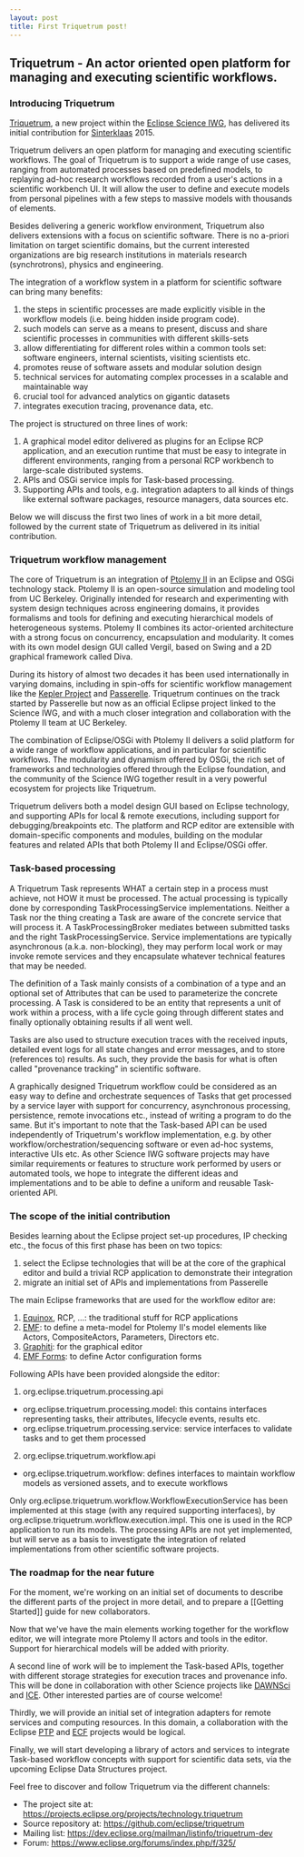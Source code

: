 ```yaml
---
layout: post
title: First Triquetrum post!
---
```


## Triquetrum - An actor oriented open platform for managing and executing scientific workflows.

### Introducing Triquetrum

[Triquetrum](https://projects.eclipse.org/projects/technology.triquetrum), a new project within the [Eclipse Science IWG](https://science.eclipse.org/), has delivered its initial contribution for [Sinterklaas](https://en.wikipedia.org/wiki/Sinterklaas) 2015.

Triquetrum delivers an open platform for managing and executing scientific workflows. The goal of Triquetrum is to support a wide range of use cases, ranging from automated processes based on predefined models, to replaying ad-hoc research workflows recorded from a user's actions in a scientific workbench UI. It will allow the user to define and execute models from personal pipelines with a few steps to massive models with thousands of elements.

Besides delivering a generic workflow environment, Triquetrum also delivers extensions with a focus on scientific software. There is no a-priori limitation on target scientific domains, but the current interested organizations are big research institutions in materials research (synchrotrons), physics and engineering.

The integration of a workflow system in a platform for scientific software can bring many benefits:

1. the steps in scientific processes are made explicitly visible in the workflow models (i.e. being hidden inside program code).
2. such models can serve as a means to present, discuss and share scientific processes in communities with different skills-sets
3. allow differentiating for different roles within a common tools set: software engineers, internal scientists, visiting scientists etc.
4. promotes reuse of software assets and modular solution design
5. technical services for automating complex processes in a scalable and maintainable way
6. crucial tool for advanced analytics on gigantic datasets
7. integrates execution tracing, provenance data, etc.

The project is structured on three lines of work:

1. A graphical model editor delivered as plugins for an Eclipse RCP application, and an execution runtime that must be easy to integrate in different environments, ranging from a personal RCP workbench to large-scale distributed systems.
2. APIs and OSGi service impls for Task-based processing.
3. Supporting APIs and tools, e.g. integration adapters to all kinds of things like external software packages, resource managers, data sources etc.

Below we will discuss the first two lines of work in a bit more detail, followed by the current state of Triquetrum as delivered in its initial contribution.

### Triquetrum workflow management

The core of Triquetrum is an integration of [Ptolemy II](http://ptolemy.eecs.berkeley.edu/ptolemyII/) in an Eclipse and OSGi technology stack. Ptolemy II is an open-source simulation and modeling tool from UC Berkeley. Originally intended for research and experimenting with system design techniques across engineering domains, it provides formalisms and tools for defining and executing hierarchical models of heterogeneous systems. Ptolemy II combines its actor-oriented architecture with a strong focus on concurrency, encapsulation and modularity. It comes with its own model design GUI called Vergil, based on Swing and a 2D graphical framework called Diva.

During its history of almost two decades it has been used internationally in varying domains, including in spin-offs for scientific workflow management like the [Kepler Project](https://kepler-project.org/) and [Passerelle](https://github.com/eclipselabs/passerelle). Triquetrum continues on the track started by Passerelle but now as an official Eclipse project linked to the Science IWG, and with a much closer integration and collaboration with the Ptolemy II team at UC Berkeley.

The combination of Eclipse/OSGi with Ptolemy II delivers a solid platform for a wide range of workflow applications, and in particular for scientific workflows. The modularity and dynamism offered by OSGi, the rich set of frameworks and technologies offered through the Eclipse foundation, and the community of the Science IWG together result in a very powerful ecosystem for projects like Triquetrum.

Triquetrum delivers both a model design GUI based on Eclipse technology, and supporting APIs for local & remote executions, including support for debugging/breakpoints etc.
The platform and RCP editor are extensible with domain-specific components and modules, building on the modular features and related APIs that both Ptolemy II and Eclipse/OSGi offer.

### Task-based processing

A Triquetrum Task represents WHAT a certain step in a process must achieve, not HOW it must be processed. The actual processing is typically done by corresponding TaskProcessingService implementations.
Neither a Task nor the thing creating a Task are aware of the concrete service that will process it. A TaskProcessingBroker mediates between submitted tasks and the right TaskProcessingService. Service implementations are typically asynchronous (a.k.a. non-blocking), they may perform local work or may invoke remote services and they encapsulate whatever technical features that may be needed.

The definition of a Task mainly consists of a combination of a type and an optional set of Attributes that can be used to parameterize the concrete processing. A Task is considered to be an entity that represents a unit of work within a process, with a life cycle going through different states and finally optionally obtaining results if all went well.

Tasks are also used to structure execution traces with the received inputs, detailed event logs for all state changes and error messages, and to store (references to) results. As such, they provide the basis for what is often called "provenance tracking" in scientific software.

A graphically designed Triquetrum workflow could be considered as an easy way to define and orchestrate sequences of Tasks that get processed by a service layer with support for concurrency, asynchronous processing, persistence, remote invocations etc., instead of writing a program to do the same. But it's important to note that the Task-based API can be used independently of Triquetrum's workflow implementation, e.g. by other workflow/orchestration/sequencing software or even ad-hoc systems, interactive UIs etc. As other Science IWG software projects may have similar requirements or features to structure work performed by users or automated tools, we hope to integrate the different ideas and implementations and to be able to define a uniform and reusable Task-oriented API.

### The scope of the initial contribution

Besides learning about the Eclipse project set-up procedures, IP checking etc., the focus of this first phase has been on two topics:

1. select the Eclipse technologies that will be at the core of the graphical editor and build a trivial RCP application to demonstrate their integration
2. migrate an initial set of APIs and implementations from Passerelle

The main Eclipse frameworks that are used for the workflow editor are:

1. [Equinox](http://www.eclipse.org/equinox/), RCP, ...: the traditional stuff for RCP applications
2. [EMF](https://eclipse.org/modeling/emf/): to define a meta-model for Ptolemy II's model elements like Actors, CompositeActors, Parameters, Directors etc.
3. [Graphiti](https://eclipse.org/graphiti/): for the graphical editor
4. [EMF Forms](http://www.eclipse.org/ecp/emfforms/): to define Actor configuration forms

Following APIs have been provided alongside the editor:

1. org.eclipse.triquetrum.processing.api
  * org.eclipse.triquetrum.processing.model: this contains interfaces representing tasks, their attributes, lifecycle events, results etc.
  * org.eclipse.triquetrum.processing.service: service interfaces to validate tasks and to get them processed
2. org.eclipse.triquetrum.workflow.api
  * org.eclipse.triquetrum.workflow: defines interfaces to maintain workflow models as versioned assets, and to execute workflows

Only org.eclipse.triquetrum.workflow.WorkflowExecutionService has been implemented at this stage (with any required supporting interfaces), by org.eclipse.triquetrum.workflow.execution.impl.
This one is used in the RCP application to run its models. The processing APIs are not yet implemented, but will serve as a basis to investigate the integration of related implementations from other scientific software projects.

### The roadmap for the near future
For the moment, we're working on an initial set of documents to describe the different parts of the project in more detail, and to prepare a [[Getting Started]] guide for new collaborators.

Now that we've have the main elements working together for the workflow editor, we will integrate more Ptolemy II actors and tools in the editor. Support for hierarchical models will be added with priority.

A second line of work will be to implement the Task-based APIs, together with different storage strategies for execution traces and provenance info. This will be done in collaboration with other Science projects like [DAWNSci](https://projects.eclipse.org/projects/technology.dawnsci) and [ICE](https://projects.eclipse.org/projects/technology.ice). Other interested parties are of course welcome!

Thirdly, we will provide an initial set of integration adapters for remote services and computing resources. In this domain, a collaboration with the Eclipse [PTP](https://projects.eclipse.org/projects/tools.ptp) and [ECF](https://eclipse.org/ecf/) projects would be logical.

Finally, we will start developing a library of actors and services to integrate Task-based workflow concepts with support for scientific data sets, via the upcoming Eclipse Data Structures project.

Feel free to discover and follow Triquetrum via the different channels:

* The project site at: https://projects.eclipse.org/projects/technology.triquetrum
* Source repository at: https://github.com/eclipse/triquetrum
* Mailing list: https://dev.eclipse.org/mailman/listinfo/triquetrum-dev
* Forum: https://www.eclipse.org/forums/index.php/f/325/


